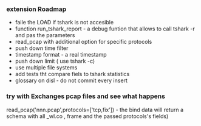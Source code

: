 
### extension Roadmap
* faile the LOAD if tshark is not accesible
* function run_tshark_report - a debug funtion that allows to call tshark -r  and pas the parameters
* read_pcap with additional option for specific protocols
* push down time filter
* timestamp format - a real timestamp
* push down limit ( use tshark -c)
* use multiple file systems
* add tests tht compare fiels to tshark statistics
* glossary on disl - do not commit every insert
### try with Exchanges pcap files and see what happens


read_pcap('nnn.pcap',protocols=['tcp,fix']) - the bind data will return a schema with all _wl.co , frame and the passed protocols's fields)